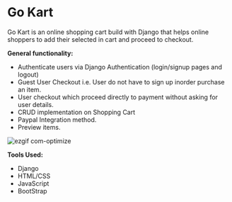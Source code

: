 # Go Kart
Go Kart is an online shopping cart build with Django that helps online shoppers to add their selected in cart and proceed to checkout. 

**General functionality:**

- Authenticate users via Django Authentication (login/signup pages and logout)
- Guest User Checkout i.e. User do not have to sign up inorder purchase an item.
- User checkout which proceed directly to payment without asking for user details.
- CRUD implementation on Shopping Cart
- Paypal Integration method.
- Preview items.

![ezgif com-optimize](https://user-images.githubusercontent.com/22757695/94878924-6b45c380-0424-11eb-9d1d-f0f419f5a94f.gif)



**Tools Used:**

- Django
- HTML/CSS
- JavaScript
- BootStrap
